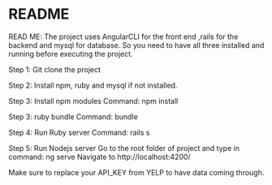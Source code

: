 # README

READ ME:
The project uses AngularCLI for the front end ,rails for the backend and mysql for database.
So you need to have all three installed and running before executing the project.

Step 1:
Git clone the project

Step 2: Install npm, ruby and mysql if not installed.

Step 3: Install npm modules 
Command: npm install

Step 3: ruby bundle
Command: bundle

Step 4: Run Ruby server
Command: rails s

Step 5: Run Nodejs server
Go to the root folder of project and type in command: ng serve
Navigate to http://localhost:4200/



Make sure to replace your API_KEY from YELP to have data coming through.
